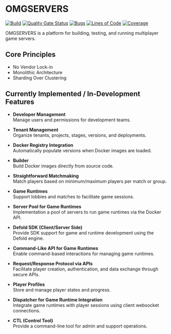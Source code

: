 # OMGSERVERS

[![Build](https://github.com/OMGSERVERS/omgservers/actions/workflows/build.yml/badge.svg)](https://github.com/OMGSERVERS/omgservers/actions/workflows/build.yml)
[![Quality Gate Status](https://sonarcloud.io/api/project_badges/measure?project=OMGSERVERS_omgservers&metric=alert_status)](https://sonarcloud.io/summary/new_code?id=OMGSERVERS_omgservers)
[![Bugs](https://sonarcloud.io/api/project_badges/measure?project=OMGSERVERS_omgservers&metric=bugs)](https://sonarcloud.io/summary/new_code?id=OMGSERVERS_omgservers)
[![Lines of Code](https://sonarcloud.io/api/project_badges/measure?project=OMGSERVERS_omgservers&metric=ncloc)](https://sonarcloud.io/summary/new_code?id=OMGSERVERS_omgservers)
[![Coverage](https://sonarcloud.io/api/project_badges/measure?project=OMGSERVERS_omgservers&metric=coverage)](https://sonarcloud.io/summary/overall?id=OMGSERVERS_omgservers)

OMGSERVERS is a platform for building, testing, and running multiplayer game servers.

## Core Principles

- No Vendor Lock-in
- Monolithic Architecture
- Sharding Over Clustering

## Currently Implemented / In-Development Features

- **Developer Management**  
  Manage users and permissions for development teams.

- **Tenant Management**  
  Organize tenants, projects, stages, versions, and deployments.

- **Docker Registry Integration**  
  Automatically populate versions when Docker images are loaded.

- **Builder**  
  Build Docker images directly from source code.

- **Straightforward Matchmaking**  
  Match players based on minimum/maximum players per match or group.

- **Game Runtimes**  
  Support lobbies and matches to facilitate game sessions.

- **Server Pool for Game Runtimes**  
  Implementation a pool of servers to run game runtimes via the Docker API.

- **Defold SDK (Client/Server Side)**  
  Provide SDK support for game and runtime development using the Defold engine.

- **Command-Like API for Game Runtimes**  
  Enable command-based interactions for managing game runtimes.

- **Request/Response Protocol via APIs**  
  Facilitate player creation, authentication, and data exchange through secure APIs.

- **Player Profiles**  
  Store and manage player states and progress.

- **Dispatcher for Game Runtime Integration**  
  Integrate game runtimes with player sessions using client websocket connections.

- **CTL (Control Tool)**  
  Provide a command-line tool for admin and support operations.
